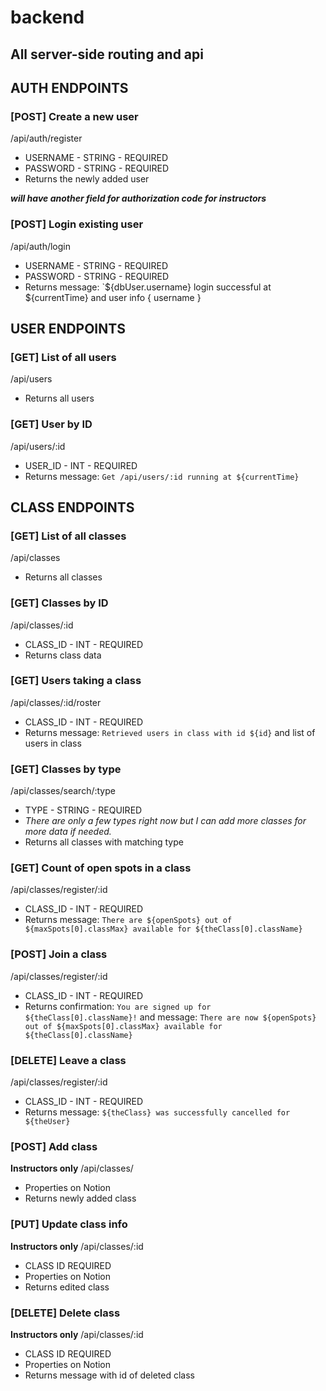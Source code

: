 # backend
## All server-side routing and api

## **AUTH ENDPOINTS**

### [POST] Create a new user
/api/auth/register
* USERNAME - STRING - REQUIRED
* PASSWORD - STRING - REQUIRED
* Returns the newly added user

***will have another field for authorization code for instructors***

### [POST] Login existing user
/api/auth/login
* USERNAME - STRING - REQUIRED
* PASSWORD - STRING - REQUIRED
* Returns message: `${dbUser.username} login successful at ${currentTime} and user info { username }

## **USER ENDPOINTS**

### [GET] List of all users
/api/users
* Returns all users

### [GET] User by ID
/api/users/:id
* USER_ID - INT - REQUIRED
* Returns message: `Get /api/users/:id running at ${currentTime}`

## **CLASS ENDPOINTS**

### [GET] List of all classes
/api/classes
* Returns all classes

### [GET] Classes by ID
/api/classes/:id
* CLASS_ID - INT - REQUIRED
* Returns class data

### [GET] Users taking a class
/api/classes/:id/roster
* CLASS_ID - INT - REQUIRED
* Returns message: `Retrieved users in class with id ${id}` and list of users in class

### [GET] Classes by type
/api/classes/search/:type
* TYPE - STRING - REQUIRED
* *There are only a few types right now but I can add more classes for more data if needed.*
* Returns all classes with matching type

### [GET] Count of open spots in a class
/api/classes/register/:id
* CLASS_ID - INT - REQUIRED
* Returns message: `There are ${openSpots} out of ${maxSpots[0].classMax} available for ${theClass[0].className}`

### [POST] Join a class
/api/classes/register/:id
* CLASS_ID - INT - REQUIRED
* Returns confirmation: `You are signed up for ${theClass[0].className}!` and message: `There are now ${openSpots} out of ${maxSpots[0].classMax} available for ${theClass[0].className}`

### [DELETE] Leave a class
/api/classes/register/:id
* CLASS_ID - INT - REQUIRED
* Returns message: `${theClass} was successfully cancelled for ${theUser}`

### [POST] Add class
**Instructors only**
/api/classes/
* Properties on Notion
* Returns newly added class

### [PUT] Update class info
**Instructors only**
/api/classes/:id
* CLASS ID REQUIRED
* Properties on Notion
* Returns edited class

### [DELETE] Delete class
**Instructors only**
/api/classes/:id
* CLASS ID REQUIRED
* Properties on Notion
* Returns message with id of deleted class